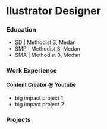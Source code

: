 # Ilustrator Designer

### Education
- SD  | Methodist 3, Medan
- SMP | Methodist 3, Medan
- SMA | Methodist 3, Medan

### Work Experience
#### Content Creator @ Youtube
- big impact project 1
- big impact project 2

### Projects
